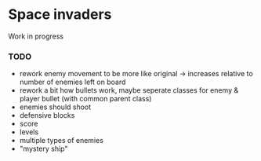 # Space invaders

Work in progress

### TODO

- rework enemy movement to be more like original -> increases relative to number of enemies left on board
- rework a bit how bullets work, maybe seperate classes for enemy & player bullet (with common parent class)
- enemies should shoot
- defensive blocks
- score
- levels
- multiple types of enemies
- "mystery ship"
